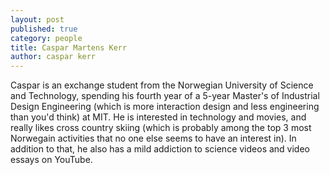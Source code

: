 ```yaml
---
layout: post
published: true
category: people
title: Caspar Martens Kerr
author: caspar kerr
---
```


Caspar is an exchange student from the Norwegian University of Science and Technology, spending his fourth year of a 5-year Master's of Industrial Design Engineering (which is more interaction design and less engineering than you'd think) at MIT. He is interested in technology and movies, and really likes cross country skiing (which is probably among the top 3 most Norwegain activities that no one else seems to have an interest in). In addition to that, he also has a mild addiction to science videos and video essays on YouTube.

